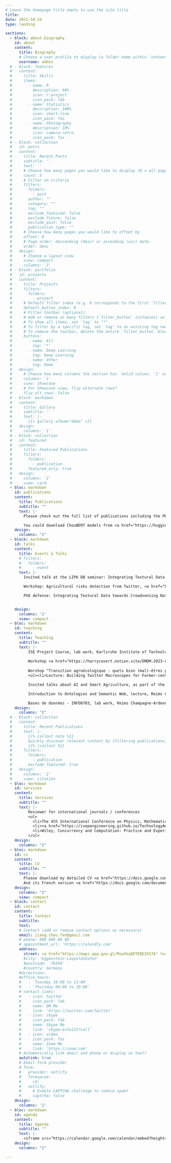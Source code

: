 ```yaml
---
# Leave the homepage title empty to use the site title
title:
date: 2022-10-24
type: landing

sections:
  - block: about.biography
    id: about
    content:
      title: Biography
      # Choose a user profile to display (a folder name within `content/authors/`)
      username: admin
  # - block: features
  #   content:
  #     title: Skills
  #     items:
  #       - name: R
  #         description: 90%
  #         icon: r-project
  #         icon_pack: fab
  #       - name: Statistics
  #         description: 100%
  #         icon: chart-line
  #         icon_pack: fas
  #       - name: Photography
  #         description: 10%
  #         icon: camera-retro
  #         icon_pack: fas
  # - block: collection
  #   id: posts
  #   content:
  #     title: Recent Posts
  #     subtitle: ''
  #     text: ''
  #     # Choose how many pages you would like to display (0 = all pages)
  #     count: 5
  #     # Filter on criteria
  #     filters:
  #       folders:
  #         - post
  #       author: ""
  #       category: ""
  #       tag: ""
  #       exclude_featured: false
  #       exclude_future: false
  #       exclude_past: false
  #       publication_type: ""
  #     # Choose how many pages you would like to offset by
  #     offset: 0
  #     # Page order: descending (desc) or ascending (asc) date.
  #     order: desc
  #   design:
  #     # Choose a layout view
  #     view: compact
  #     columns: '2'
  # - block: portfolio
  #   id: projects
  #   content:
  #     title: Projects
  #     filters:
  #       folders:
  #         - project
  #     # Default filter index (e.g. 0 corresponds to the first `filter_button` instance below).
  #     default_button_index: 0
  #     # Filter toolbar (optional).
  #     # Add or remove as many filters (`filter_button` instances) as you like.
  #     # To show all items, set `tag` to "*".
  #     # To filter by a specific tag, set `tag` to an existing tag name.
  #     # To remove the toolbar, delete the entire `filter_button` block.
  #     buttons:
  #       - name: All
  #         tag: '*'
  #       - name: Deep Learning
  #         tag: Deep Learning
  #       - name: Other
  #         tag: Demo
  #   design:
  #     # Choose how many columns the section has. Valid values: '1' or '2'.
  #     columns: '1'
  #     view: showcase
  #     # For Showcase view, flip alternate rows?
  #     flip_alt_rows: false
  # - block: markdown
  #   content:
  #     title: Gallery
  #     subtitle: ''
  #     text: |-
  #       {{< gallery album="demo" >}}
  #   design:
  #     columns: '1'
  # - block: collection
  #   id: featured
  #   content:
  #     title: Featured Publications
  #     filters:
  #       folders:
  #         - publication
  #       featured_only: true
  #   design:
  #     columns: '2'
  #     view: card 
  - bloc: markdown
    id: publications
    content:
      title: Publications
      subtitle: ""
      text: |-
        Please check out the full list of publications including the PDF files of most of them on <a href="https://scholar.google.fr/citations?user=4spgiPMAAAAJ&hl=fr" target="_blank">Google Scholar</a>, <a href="https://dblp.org/pid/265/2380.html" target="_blank">dblp</a> or <a href="https://hal.science/search/index/q/*/authIdHal_s/shufan-jiang" target="_blank">hal</a>.

        You could download ChouBERT models from <a href="https://huggingface.co/ChouBERT" target="_blank">Huggingface</a>.
    design:
      columns: "2"  
  - block: markdown
    id: talks
    content:
      title: Events & Talks
      # filters:
      #   folders:
      #     - event
      text: |-
        Invited talk at the LIP6 DB seminar: Integrating Textural Data towards Crowdsensing Natural Hazards in Agriculture (20minutes), Sorbonne Université, 16 May, 2023 

        Workshop: Agricultural risks detection from Twitter, <a href="https://microandbig2023.sciencesconf.org" target="_blank">École Thématique Micro and Big 2013</a>, 26 Jan, 2023 <a class="btn btn-outline-primary btn-page-header btn-sm" href="https://drive.google.com/file/d/1Yl4MDemYwD8qnTpVk3pTPDYUhfsvonLg/view?usp=sharing" target="_blank" rel="noopener">Slides & Code</a> 

        PhD defense: Integrating Textural Data towards Crowdsensing Natural Hazards in Agriculture, ISEP Paris, 14 Dec, 2022 <a class="btn btn-outline-primary btn-page-header btn-sm" href="https://docs.google.com/presentation/d/1--9yqcSC6JvsJg_eArL37Wo6L7VDJA9KbRt8Y7q0edc/export?format=pdf" target="_blank" rel="noopener">Slides</a>


    design:
      columns: '2'
      view: compact    
  - bloc: markdown
    id: teaching
    content:
      title: Teaching
      subtitle: ""
      text: |-
          ISE Project Course, lab work, Karlsruhe Institute of Technology, 2023 Winter
          
          Workshop <a href="https://harrycovert.notion.site/DMDM-2023-Collective-notes-and-resources-6ded751467e84cbda21c32342690ee5f?pvs=4" target="_blank">Words for Environmental Woes</a>, lectures and lab work, CERES, 2023 Spring
        
          Worshop "Transition agroécologique : quels bien (mal)-êtres pour les agriculteurs et les agricultrices ?", co-hosted with <a href="https://ceres.ens.psl.eu/?-robert-corinne-&lang=fr" target="_blank">Corinne Robert</a>, Faustine Honoré and <a href="https://sites.google.com/site/marcfleurbaey/Home" target="_blank">Marc Fleurbaey</a>, CERES, 2023 Spring
          <ul><li>Lecture: Building Twitter Macroscopes for Farmer-centric Studies <a class="btn btn-outline-primary btn-page-header btn-sm" href="https://docs.google.com/presentation/d/1G5H02zmIdfO-SAuLmtYUzEJVHjhB1Ay7aFEBVserTtE/export?format=pdf" target="_blank" rel="noopener">Slides</a> </li></ul>

          Invited talks about AI and Smart Agriculture, as part of the “Artificial Intelligence and Machine Learning” master course, Galatasaray University, 2020 <a class="btn btn-outline-primary btn-page-header btn-sm" href="https://docs.google.com/presentation/d/1BlH1fHkqGMPYOzZa6q0d0qtJ69s96mnw2Er7PeSBTMI/export?format=pdf" target="_blank" rel="noopener">Slides</a>, 2021 <a class="btn btn-outline-primary btn-page-header btn-sm" href="https://docs.google.com/presentation/d/17Ri6aMm1eiaWrjaGZOItfkjpJ4q2R0lCsvPWqt60hBQ/export?format=pdf" target="_blank" rel="noopener">Slides</a> and 2022 <a class="btn btn-outline-primary btn-page-header btn-sm" href="https://docs.google.com/presentation/d/1wJ_4EuqoLTNvs03WqTK5yH0bK6Q12Rhpu6eERC7a8X8/export?format=pdf" target="_blank" rel="noopener">Slides</a>

          Introduction to Ontologies and Semantic Web, lecture, Reims Champagne-Ardenne University, Dec 2020

          Bases de données - INFO0703, lab work, Reims Champagne-Ardenne University,  Dec 2019
    design:
      columns: "2"
  # - block: collection
  #   content:
  #     title: Recent Publications
  #     text: |-
  #       {{% callout note %}}
  #       Quickly discover relevant content by [filtering publications](./publication/).
  #       {{% /callout %}}
  #     filters:
  #       folders:
  #         - publication
  #       exclude_featured: true
  #   design:
  #     columns: '2'
  #     view: citation
  - bloc: markdown
    id: services
    content:
      title: Services
      subtitle: ""
      text: |-
          Reviewer for international journals / conferences
          <ul>
            <li>The 4th International Conference on Physics, Mathematics and Statistics (ICPMS2021), Kunming, Chine, May 2021</li>
            <li><a href="https://isepengineering.github.io/TechnologyAndEnvironment21/" target="_blank"> Technology and Environment Workshop'21 </a> at <a href="https://egc2021.sciencesconf.org/" target="_blank">Extraction et Gestion des Connaissances (EGC 2021)</a> conference, Montpellier, France, January 2021</li>
            <li>Wiley, Concurrency and Computation: Practice and Experience (CCPE), November 2020</li>            
          </ul>
    design:
      columns: "2"
  - bloc: markdown
    id: cv
    content:
      title: CV
      subtitle: ""
      text: |-
        Please download my detailed CV <a href="https://docs.google.com/document/d/1a0sjxRcNKbS2qmuREAjYBvvSW68udsc_GbwII0JNNXE/export?format=pdf" target="_blank">here</a>.
        And its French version <a href="https://docs.google.com/document/d/1Jc_p-yzdOh-7amm9SuD6CAdypNex0sVdirdk6An524M/export?format=pdf" target="_blank">here</a>
    design:
      columns: "2"
      view: compact
  - block: contact
    id: contact
    content:
      title: Contact
      subtitle:
      text:
      # Contact (add or remove contact options as necessary)
      email: jiang.chou.fan@gmail.com
      # phone: 888 888 88 88
      # appointment_url: 'https://calendly.com'
      address:
        street: <a href="https://maps.app.goo.gl/Msw5kq8ETEBEZX57A" target="_blank"> FIZ Karlsruhe, Hermann-von-Helmholtz-Platz 1, 76344 Eggenstein-Leopoldshafen, Germany</a>
        #city: 'Eggenstein-Leopoldshafen'
        #postcode: '76344'
        #country: Germany
      #directions: 
      #office_hours: 
      #   - 'Tuesday 10:00 to 13:00'
      #   - 'Thursday 09:00 to 10:00'
      # contact_links:
      #   - icon: twitter
      #     icon_pack: fab
      #     name: DM Me
      #     link: 'https://twitter.com/Twitter'
      #   - icon: skype
      #     icon_pack: fab
      #     name: Skype Me
      #     link: 'skype:echo123?call'
      #   - icon: video
      #     icon_pack: fas
      #     name: Zoom Me
      #     link: 'https://zoom.com'
      # Automatically link email and phone or display as text?
      autolink: true
      # Email form provider
      # form:
      #   provider: netlify
      #   formspree:
      #     id:
      #   netlify:
      #     # Enable CAPTCHA challenge to reduce spam?
      #     captcha: false
    design:
      columns: '2'
  - bloc: markdown
    id: agenda
    content:
      title: Agenda
      subtitle: ""
      text: |-
        <iframe src="https://calendar.google.com/calendar/embed?height=500&wkst=1&bgcolor=%2333B679&ctz=Europe%2FBrussels&hl=en_GB&showPrint=0&showCalendars=0&showNav=1&mode=MONTH&src=MmFkMWIyMDZiNDI3MTYwNWQyNzY3OTg3NjY1OTgyYjYyZWEwOTgyNDQxN2IxNzFlNjFiOWU5NzFhN2E4NWE1M0Bncm91cC5jYWxlbmRhci5nb29nbGUuY29t&color=%23616161" style="border-width:0" width="800" height="500" frameborder="0" scrolling="no"></iframe>
    design:
      columns: "2"

---
```

